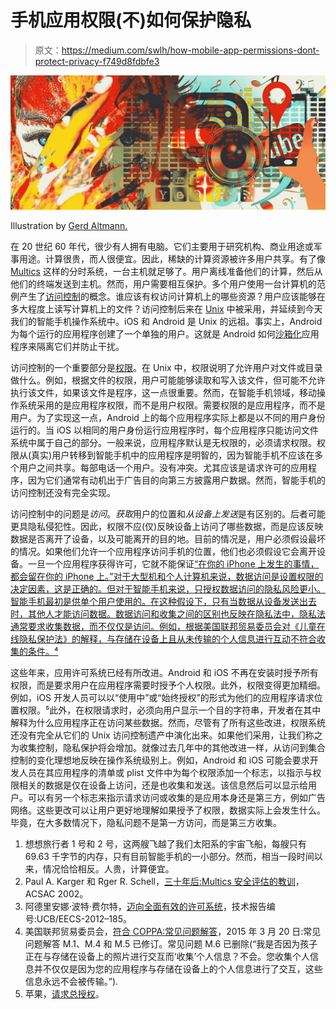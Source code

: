 # 手机应用权限(不)如何保护隐私

> 原文：<https://medium.com/swlh/how-mobile-app-permissions-dont-protect-privacy-f749d8fdbfe3>

![](img/45b13872fc94713a570862294b2deec9.png)

Illustration by [Gerd Altmann.](https://pixabay.com/users/geralt-9301/)

在 20 世纪 60 年代，很少有人拥有电脑。它们主要用于研究机构、商业用途或军事用途。计算很贵，而人很便宜。因此，稀缺的计算资源被许多用户共享。有了像 [Multics](https://en.wikipedia.org/wiki/Multics) 这样的分时系统，一台主机就足够了。用户离线准备他们的计算，然后从他们的终端发送到主机。然而，用户需要相互保护。多个用户使用一台计算机的范例产生了[访问控制](https://en.wikipedia.org/wiki/Computer_access_control)的概念。谁应该有权访问计算机上的哪些资源？用户应该能够在多大程度上读写计算机上的文件？访问控制后来在 [Unix](https://en.wikipedia.org/wiki/Unix) 中被采用，并延续到今天我们的智能手机操作系统中。iOS 和 Android 是 Unix 的远祖。事实上，Android 为每个运行的应用程序创建了一个单独的用户。这就是 Android 如何[沙箱化](https://source.android.com/security/app-sandbox)应用程序来隔离它们并防止干扰。

访问控制的一个重要部分是[权限](https://en.wikipedia.org/wiki/File_system_permissions)。在 Unix 中，权限说明了允许用户对文件或目录做什么。例如，根据文件的权限，用户可能能够读取和写入该文件，但可能不允许执行该文件，如果该文件是程序，这一点很重要。然而，在智能手机领域，移动操作系统采用的是应用程序权限，而不是用户权限。需要权限的是应用程序，而不是用户。为了实现这一点，Android 上的每个应用程序实际上都是以不同的用户身份运行的。当 iOS 以相同的用户身份运行应用程序时，每个应用程序只能访问文件系统中属于自己的部分。一般来说，应用程序默认是无权限的，必须请求权限。权限从(真实)用户转移到智能手机中的应用程序是明智的，因为智能手机不应该在多个用户之间共享。每部电话一个用户。没有冲突。尤其应该是请求许可的应用程序，因为它们通常有动机出于广告目的向第三方披露用户数据。然而，智能手机的访问控制还没有完全实现。

访问控制中的问题是*访问*。*获取*用户的位置和*从设备上发送*是有区别的。后者可能更具隐私侵犯性。因此，权限不应(仅)反映设备上访问了哪些数据，而是应该反映数据是否离开了设备，以及可能离开的目的地。目前的情况是，用户必须假设最坏的情况。如果他们允许一个应用程序访问手机的位置，他们也必须假设它会离开设备。一旦一个应用程序获得许可，它就不能保证[“在你的 iPhone 上发生的事情，都会留在你的 iPhone 上。”对于大型机和个人计算机来说，数据访问是设置权限的决定因素，这是正确的。但对于智能手机来说，只授权数据访问的隐私风险更小。智能手机最初是供单个用户使用的。在这种假设下，只有当数据从设备发送出去时，其他人才能访问数据。数据访问和收集之间的区别也反映在隐私法中，隐私法通常要求收集数据，而不仅仅是访问。例如，根据美国联邦贸易委员会对《儿童在线隐私保护法》的解释，与存储在设备上且从未传输的个人信息进行互动不符合收集的条件。⁴](https://twitter.com/chrisvelazco/status/1081330848262062080)

这些年来，应用许可系统已经有所改进。Android 和 iOS 不再在安装时授予所有权限，而是要求用户在应用程序需要时授予个人权限。此外，权限变得更加精细。例如，iOS 开发人员可以以“使用中”或“始终授权”的形式为他们的应用程序请求位置权限。⁵此外，在权限请求时，必须向用户显示一个目的字符串，开发者在其中解释为什么应用程序正在访问某些数据。然而，尽管有了所有这些改进，权限系统还没有完全从它们的 Unix 访问控制遗产中演化出来。如果他们采用，让我们称之为收集控制，隐私保护将会增加。就像过去几年中的其他改进一样，从访问到集合控制的变化理想地反映在操作系统级别上。例如，Android 和 iOS 可能会要求开发人员在其应用程序的清单或 plist 文件中为每个权限添加一个标志，以指示与权限相关的数据是仅在设备上访问，还是也收集和发送。该信息然后可以显示给用户。可以有另一个标志来指示请求访问或收集的是应用本身还是第三方，例如广告网络。这些更改可以让用户更好地理解如果授予了权限，数据实际上会发生什么。毕竟，在大多数情况下，隐私问题不是第一方访问，而是第三方收集。

1.  想想旅行者 1 号和 2 号，这两艘飞越了我们太阳系的宇宙飞船，每艘只有 69.63 千字节的内存，只有目前智能手机的一小部分。然而，相当一段时间以来，情况恰恰相反。人贵，计算便宜。
2.  Paul A. Karger 和 Rger R. Schell，[三十年后:Multics 安全评估的教训](https://www.acsac.org/2002/papers/classic-multics.pdf)，ACSAC 2002。
3.  阿德里安娜·波特·费尔特，[迈向全面有效的许可系统](https://www2.eecs.berkeley.edu/Pubs/TechRpts/2012/EECS-2012-185.pdf)，技术报告编号:UCB/EECS-2012–185。
4.  美国联邦贸易委员会，[符合 COPPA:常见问题解答](https://www.ftc.gov/tips-advice/business-center/guidance/complying-coppa-frequently-asked-questions)，2015 年 3 月 20 日:常见问题解答 M.1、M.4 和 M.5 已修订。常见问题 M.6 已删除(“我是否因为孩子正在与存储在设备上的照片进行交互而‘收集’个人信息？不会。您收集个人信息并不仅仅是因为您的应用程序与存储在设备上的个人信息进行了交互，这些信息永远不会被传输。”).
5.  苹果，[请求总授权](https://developer.apple.com/documentation/corelocation/choosing_the_authorization_level_for_location_services/requesting_always_authorization)。